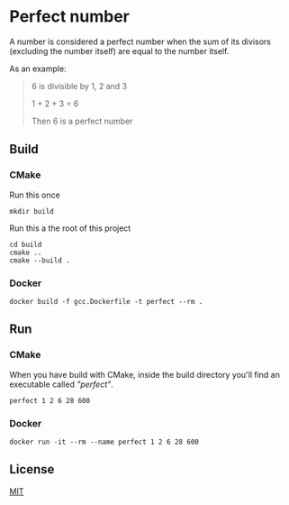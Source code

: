 # Perfect number
A number is considered a perfect number when the sum of its divisors (excluding the number itself) are equal to the number itself.

As an example:

> 6 is divisible by 1, 2 and 3
>
> 1 + 2 + 3 = 6
>
> Then 6 is a perfect number

## Build

### CMake
Run this once
```
mkdir build
```

Run this a the root of this project
```
cd build
cmake ..
cmake --build .
```

### Docker
```
docker build -f gcc.Dockerfile -t perfect --rm .
```

## Run

### CMake
When you have build with CMake, inside the build directory you'll find an executable called _"perfect"_.
```
perfect 1 2 6 28 600
```

### Docker
```
docker run -it --rm --name perfect 1 2 6 28 600
```

## License
[MIT](./LICENSE)
